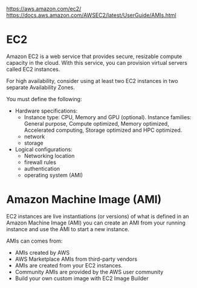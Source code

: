 https://aws.amazon.com/ec2/
https://docs.aws.amazon.com/AWSEC2/latest/UserGuide/AMIs.html

# EC2
Amazon EC2 is a web service that provides secure, resizable compute capacity in the cloud. With this service, you can provision virtual servers called EC2 instances. 

For high availability, consider using at least two EC2 instances in two separate Availability Zones.

You must define the following: 
- Hardware specifications: 
    - Instance type: CPU, Memory and GPU (optional). Instance families: General purpose, Compute optimized, Memory optimized, Accelerated computing, Storage optimized and HPC optimized.
    - network
    - storage
- Logical configurations: 
    - Networking location
    - firewall rules
    - authentication
    - operating system (AMI)

# Amazon Machine Image (AMI)
EC2 instances are live instantiations (or versions) of what is defined in an Amazon Machine Image (AMI)
you can create an AMI from your running instance and use the AMI to start a new instance.

AMIs can comes from:
- AMIs created by AWS
- AWS Marketplace AMIs from third-party vendors
- AMIs are created from your EC2 instances.
- Community AMIs are provided by the AWS user community
- Build your own custom image with EC2 Image Builder
